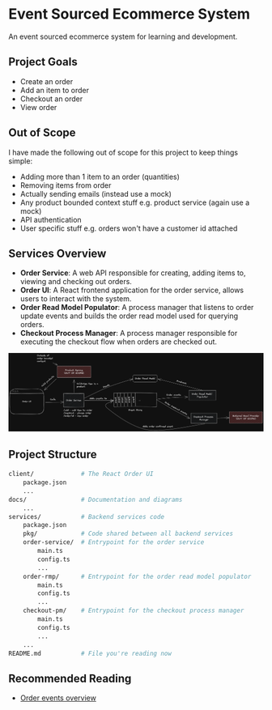 # Event Sourced Ecommerce System

An event sourced ecommerce system for learning and development.

## Project Goals

-   Create an order
-   Add an item to order
-   Checkout an order
-   View order

## Out of Scope

I have made the following out of scope for this project to keep things simple:

-   Adding more than 1 item to an order (quantities)
-   Removing items from order
-   Actually sending emails (instead use a mock)
-   Any product bounded context stuff e.g. product service (again use a mock)
-   API authentication
-   User specific stuff e.g. orders won't have a customer id attached

## Services Overview

-   **Order Service**: A web API responsible for creating, adding items to, viewing and checking out orders.
-   **Order UI**: A React frontend application for the order service, allows users to interact with the system.
-   **Order Read Model Populator**: A process manager that listens to order update events and builds the order read model used for querying orders.
-   **Checkout Process Manager**: A process manager responsible for executing the checkout flow when orders are checked out.

![System design overview](./docs/diagrams/system-design.png)

## Project Structure

```sh
client/             # The React Order UI
    package.json
    ...
docs/               # Documentation and diagrams
    ...
services/           # Backend services code
    package.json
    pkg/            # Code shared between all backend services
    order-service/  # Entrypoint for the order service
        main.ts
        config.ts
        ...
    order-rmp/      # Entrypoint for the order read model populator
        main.ts
        config.ts
        ...
    checkout-pm/    # Entrypoint for the checkout process manager
        main.ts
        config.ts
        ...
    ...
README.md           # File you're reading now
```

## Recommended Reading

-   [Order events overview](./docs/events.md)
